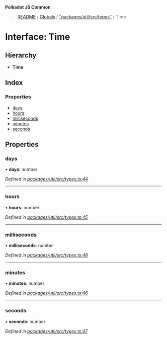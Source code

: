 **Polkadot JS Common**

> [README](../README.md) / [Globals](../globals.md) / ["packages/util/src/types"](../modules/_packages_util_src_types_.md) / Time

# Interface: Time

## Hierarchy

* **Time**

## Index

### Properties

* [days](_packages_util_src_types_.time.md#days)
* [hours](_packages_util_src_types_.time.md#hours)
* [milliseconds](_packages_util_src_types_.time.md#milliseconds)
* [minutes](_packages_util_src_types_.time.md#minutes)
* [seconds](_packages_util_src_types_.time.md#seconds)

## Properties

### days

•  **days**: number

*Defined in [packages/util/src/types.ts:44](https://github.com/polkadot-js/common/blob/dd1220ac/packages/util/src/types.ts#L44)*

___

### hours

•  **hours**: number

*Defined in [packages/util/src/types.ts:45](https://github.com/polkadot-js/common/blob/dd1220ac/packages/util/src/types.ts#L45)*

___

### milliseconds

•  **milliseconds**: number

*Defined in [packages/util/src/types.ts:48](https://github.com/polkadot-js/common/blob/dd1220ac/packages/util/src/types.ts#L48)*

___

### minutes

•  **minutes**: number

*Defined in [packages/util/src/types.ts:46](https://github.com/polkadot-js/common/blob/dd1220ac/packages/util/src/types.ts#L46)*

___

### seconds

•  **seconds**: number

*Defined in [packages/util/src/types.ts:47](https://github.com/polkadot-js/common/blob/dd1220ac/packages/util/src/types.ts#L47)*
